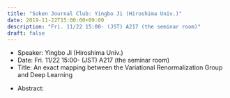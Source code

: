 ```yaml
---
title: "Soken Journal Club: Yingbo Ji (Hiroshima Univ.)"
date: 2019-11-22T15:00:00+09:00
description: "Fri. 11/22 15:00- (JST) A217 (the seminar room)"
draft: false
---
```


- Speaker:
Yingbo Ji (Hiroshima Univ.)
- Date:
Fri. 11/22 15:00- (JST) A217 (the seminar room)
- Title:
An exact mapping between the Variational Renormalization Group and Deep Learning

<!--more-->

- Abstract:

